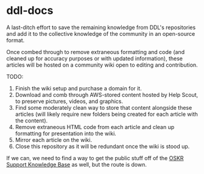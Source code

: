 # ddl-docs
A last-ditch effort to save the remaining knowledge from DDL's repositories and add it to the collective knowledge of the community in an open-source format.

Once combed through to remove extraneous formatting and code (and cleaned up for accuracy purposes or with updated information), these articles will be hosted on a community wiki open to editing and contribution.

TODO:
1. Finish the wiki setup and purchase a domain for it.
2. Download and comb through AWS-stored content hosted by Help Scout, to preserve pictures, videos, and graphics.
3. Find some moderately clean way to store that content alongside these articles (will likely require new folders being created for each article with the content).
4. Remove extraneous HTML code from each article and clean up formatting for presentation into the wiki.
5. Mirror each article on the wiki.
6. Close this repository as it will be redundant once the wiki is stood up.

If we can, we need to find a way to get the public stuff off of the [OSKR Support Knowledge Base](https://oskr.ddl.io) as well, but the route is down.